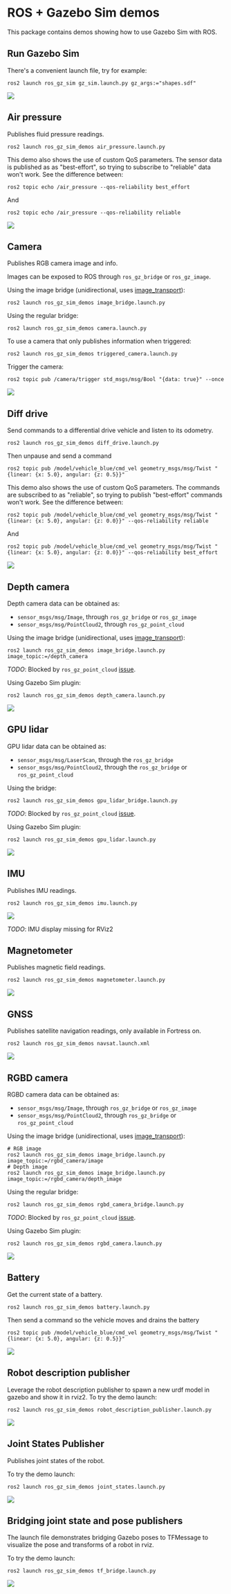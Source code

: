 # ROS + Gazebo Sim demos

This package contains demos showing how to use Gazebo Sim with ROS.

## Run Gazebo Sim

There's a convenient launch file, try for example:

    ros2 launch ros_gz_sim gz_sim.launch.py gz_args:="shapes.sdf"

![](images/shapes_demo.png)

## Air pressure

Publishes fluid pressure readings.

    ros2 launch ros_gz_sim_demos air_pressure.launch.py

This demo also shows the use of custom QoS parameters. The sensor data is
published as as "best-effort", so trying to subscribe to "reliable" data won't
work. See the difference between:

    ros2 topic echo /air_pressure --qos-reliability best_effort

And

    ros2 topic echo /air_pressure --qos-reliability reliable

![](images/air_pressure_demo.png)

## Camera

Publishes RGB camera image and info.

Images can be exposed to ROS through `ros_gz_bridge` or `ros_gz_image`.

Using the image bridge (unidirectional, uses [image_transport](http://wiki.ros.org/image_transport)):

    ros2 launch ros_gz_sim_demos image_bridge.launch.py

Using the regular bridge:

    ros2 launch ros_gz_sim_demos camera.launch.py

To use a camera that only publishes information when triggered:

    ros2 launch ros_gz_sim_demos triggered_camera.launch.py

Trigger the camera:

    ros2 topic pub /camera/trigger std_msgs/msg/Bool "{data: true}" --once

![](images/camera_demo.png)

## Diff drive

Send commands to a differential drive vehicle and listen to its odometry.

    ros2 launch ros_gz_sim_demos diff_drive.launch.py

Then unpause and send a command

    ros2 topic pub /model/vehicle_blue/cmd_vel geometry_msgs/msg/Twist "{linear: {x: 5.0}, angular: {z: 0.5}}"

This demo also shows the use of custom QoS parameters. The commands are
subscribed to as "reliable", so trying to publish "best-effort" commands
won't work. See the difference between:

    ros2 topic pub /model/vehicle_blue/cmd_vel geometry_msgs/msg/Twist "{linear: {x: 5.0}, angular: {z: 0.0}}" --qos-reliability reliable

And

    ros2 topic pub /model/vehicle_blue/cmd_vel geometry_msgs/msg/Twist "{linear: {x: 5.0}, angular: {z: 0.0}}" --qos-reliability best_effort

![](images/diff_drive_demo.png)

## Depth camera

Depth camera data can be obtained as:

* `sensor_msgs/msg/Image`, through `ros_gz_bridge` or `ros_gz_image`
* `sensor_msgs/msg/PointCloud2`, through `ros_gz_point_cloud`

Using the image bridge (unidirectional, uses [image_transport](http://wiki.ros.org/image_transport)):

    ros2 launch ros_gz_sim_demos image_bridge.launch.py image_topic:=/depth_camera

*TODO*: Blocked by `ros_gz_point_cloud` [issue](https://github.com/gazebosim/ros_gz/issues/40).

Using Gazebo Sim plugin:

    ros2 launch ros_gz_sim_demos depth_camera.launch.py

![](images/depth_camera_demo.png)

## GPU lidar

GPU lidar data can be obtained as:

* `sensor_msgs/msg/LaserScan`, through the `ros_gz_bridge`
* `sensor_msgs/msg/PointCloud2`, through the `ros_gz_bridge` or `ros_gz_point_cloud`

Using the bridge:

    ros2 launch ros_gz_sim_demos gpu_lidar_bridge.launch.py

*TODO*: Blocked by `ros_gz_point_cloud` [issue](https://github.com/gazebosim/ros_gz/issues/40).

Using Gazebo Sim plugin:

    ros2 launch ros_gz_sim_demos gpu_lidar.launch.py

![](images/gpu_lidar_demo.png)

## IMU

Publishes IMU readings.

    ros2 launch ros_gz_sim_demos imu.launch.py

![](images/imu_demo.png)

*TODO*: IMU display missing for RViz2

## Magnetometer

Publishes magnetic field readings.

    ros2 launch ros_gz_sim_demos magnetometer.launch.py

![](images/magnetometer_demo.png)

## GNSS

Publishes satellite navigation readings, only available in Fortress on.

    ros2 launch ros_gz_sim_demos navsat.launch.xml

![](images/navsat_demo.png)

## RGBD camera

RGBD camera data can be obtained as:

* `sensor_msgs/msg/Image`, through `ros_gz_bridge` or `ros_gz_image`
* `sensor_msgs/msg/PointCloud2`, through `ros_gz_bridge` or `ros_gz_point_cloud`

Using the image bridge (unidirectional, uses [image_transport](http://wiki.ros.org/image_transport)):

    # RGB image
    ros2 launch ros_gz_sim_demos image_bridge.launch.py image_topic:=/rgbd_camera/image
    # Depth image
    ros2 launch ros_gz_sim_demos image_bridge.launch.py image_topic:=/rgbd_camera/depth_image

Using the regular bridge:

    ros2 launch ros_gz_sim_demos rgbd_camera_bridge.launch.py

*TODO*: Blocked by `ros_gz_point_cloud` [issue](https://github.com/gazebosim/ros_gz/issues/40).

Using Gazebo Sim plugin:

    ros2 launch ros_gz_sim_demos rgbd_camera.launch.py

![](images/rgbd_camera_demo.png)

## Battery

Get the current state of a battery.

    ros2 launch ros_gz_sim_demos battery.launch.py

Then send a command so the vehicle moves and drains the battery

    ros2 topic pub /model/vehicle_blue/cmd_vel geometry_msgs/msg/Twist "{linear: {x: 5.0}, angular: {z: 0.5}}"

![](images/battery_demo.png)

## Robot description publisher

Leverage the robot description publisher to spawn a new urdf model in gazebo and
show it in rviz2.
To try the demo launch:

    ros2 launch ros_gz_sim_demos robot_description_publisher.launch.py

![](images/robot_state_publisher_demo.png)

## Joint States Publisher

Publishes joint states of the robot.

To try the demo launch:

    ros2 launch ros_gz_sim_demos joint_states.launch.py

![](images/joint_states.png)

## Bridging joint state and pose publishers

The launch file demonstrates bridging Gazebo poses to TFMessage to visualize the pose
and transforms of a robot in rviz.

To try the demo launch:

    ros2 launch ros_gz_sim_demos tf_bridge.launch.py

![](images/tf_bridge.gif)
